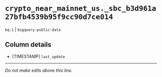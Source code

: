 # `crypto_near_mainnet_us._sbc_b3d961a27bfb4539b95f9cc90d7ce014`
`bq-1` | `bigquery-public-data`

## Column details
* [TIMESTAMP] `last_update`

-------------------------------------------------------------------------------
*Do not make edits above this line.*
